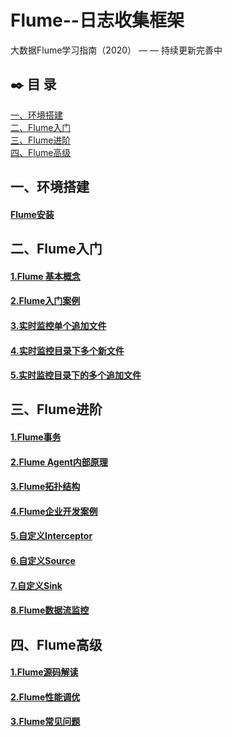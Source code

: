 # Flume--日志收集框架

大数据Flume学习指南（2020） — —  持续更新完善中

## :black_nib: 目  录

<nav>
<a href="https://github.com/bigdata2018/BigData-Flume#一环境搭建">一、环境搭建</a><br/>
<a href="https://github.com/bigdata2018/BigData-Hadoop#二flume入门">二、Flume入门</a><br/>
<a href="https://github.com/bigdata2018/BigData-Hadoop#三flume进阶">三、Flume进阶</a><br/>
    <a href="https://github.com/bigdata2018/BigData-Hadoop#四flume高级">四、Flume高级</a><br/>
</nav>




## 一、环境搭建

#### [Flume安装](https://github.com/bigdata2018/BigData/blob/master/notes/installation/Flume%E5%AE%89%E8%A3%85.md)



## 二、Flume入门

#### [1.Flume 基本概念](https://github.com/bigdata2018/BigData/blob/master/notes/Flume%E5%9F%BA%E6%9C%AC%E6%A6%82%E5%BF%B5.md)

#### [2.Flume入门案例](https://github.com/bigdata2018/BigData-Flume/blob/master/notes/Flume%E6%95%B0%E6%8D%AE%E7%B1%BB%E5%9E%8B.md)

#### [3.实时监控单个追加文件](https://github.com/bigdata2018/BigData-Flume/blob/master/notes/Flume%20%E5%B8%B8%E7%94%A8%20DDL%20.md)

#### [4.实时监控目录下多个新文件](https://github.com/bigdata2018/BigData-Flume/blob/master/notes/Flume%20%E5%B8%B8%E7%94%A8%20DDL%20.md)

#### [5.实时监控目录下的多个追加文件](https://github.com/bigdata2018/BigData-Flume/blob/master/notes/Flume%20%E5%B8%B8%E7%94%A8%20DDL%20.md)

## 三、Flume进阶

#### [1.Flume事务](#)

#### [2.Flume Agent内部原理](#)

#### [3.Flume拓扑结构](#)

#### [4.Flume企业开发案例](#)

#### [5.自定义Interceptor](#)

#### [6.自定义Source](#)

#### [7.自定义Sink](#)

#### [8.Flume数据流监控](#)



## 四、Flume高级

#### [1.Flume源码解读](#)

#### [2.Flume性能调优](#)

#### [3.Flume常见问题](#)

